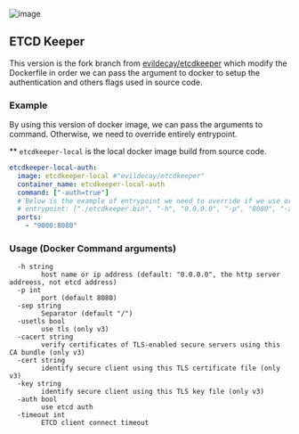 ![image](./logo/logo-horizontal.png)

## ETCD Keeper

This version is the fork branch from [evildecay/etcdkeeper](https://github.com/evildecay/etcdkeeper/tree/master) which modify the Dockerfile in order we can pass the argument to docker to setup the authentication and others flags used in source code.

### Example

By using this version of docker image, we can pass the arguments to command. Otherwise, we need to override entirely entrypoint.

\*\* `etcdkeeper-local` is the local docker image build from source code.

```yml
etcdkeeper-local-auth:
  image: etcdkeeper-local #"evildecay/etcdkeeper"
  container_name: etcdkeeper-local-auth
  command: ["-auth=true"]
  # Below is the example of entrypoint we need to override if we use original version from evildecay/etcdkeeper.
  # entrypoint: ["./etcdkeeper.bin", "-h", "0.0.0.0", "-p", "8080", "-auth=true"]
  ports:
    - "9000:8080"
```

### Usage (Docker Command arguments)

```
  -h string
        host name or ip address (default: "0.0.0.0", the http server addreess, not etcd address)
  -p int
        port (default 8080)
  -sep string
        Separator (default "/")
  -usetls bool
        use tls (only v3)
  -cacert string
        verify certificates of TLS-enabled secure servers using this CA bundle (only v3)
  -cert string
        identify secure client using this TLS certificate file (only v3)
  -key string
        identify secure client using this TLS key file (only v3)
  -auth bool
        use etcd auth
  -timeout int
        ETCD client connect timeout
```
